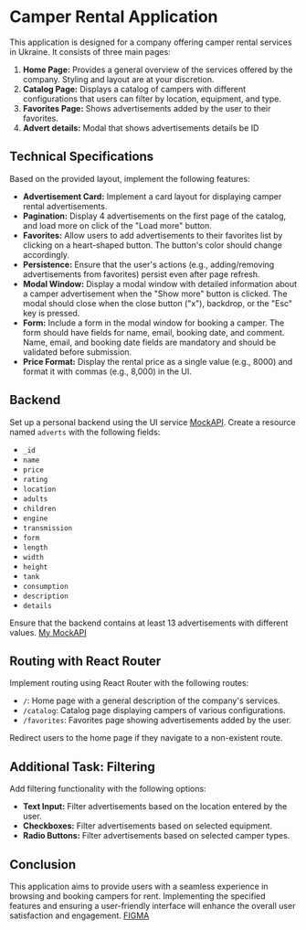# Camper Rental Application

This application is designed for a company offering camper rental services in Ukraine. It consists of three main pages:

1. **Home Page:** Provides a general overview of the services offered by the company. Styling and layout are at your discretion.
2. **Catalog Page:** Displays a catalog of campers with different configurations that users can filter by location, equipment, and type.
3. **Favorites Page:** Shows advertisements added by the user to their favorites.
4. **Advert details:** Modal that shows advertisements details be ID

## Technical Specifications

Based on the provided layout, implement the following features:

- **Advertisement Card:** Implement a card layout for displaying camper rental advertisements.
- **Pagination:** Display 4 advertisements on the first page of the catalog, and load more on click of the "Load more" button.
- **Favorites:** Allow users to add advertisements to their favorites list by clicking on a heart-shaped button. The button's color should change accordingly.
- **Persistence:** Ensure that the user's actions (e.g., adding/removing advertisements from favorites) persist even after page refresh.
- **Modal Window:** Display a modal window with detailed information about a camper advertisement when the "Show more" button is clicked. The modal should close when the close button ("x"), backdrop, or the "Esc" key is pressed.
- **Form:** Include a form in the modal window for booking a camper. The form should have fields for name, email, booking date, and comment. Name, email, and booking date fields are mandatory and should be validated before submission.
- **Price Format:** Display the rental price as a single value (e.g., 8000) and format it with commas (e.g., 8,000) in the UI.

## Backend

Set up a personal backend using the UI service [MockAPI](https://mockapi.io/). Create a resource named `adverts` with the following fields:

- `_id`
- `name`
- `price`
- `rating`
- `location`
- `adults`
- `children`
- `engine`
- `transmission`
- `form`
- `length`
- `width`
- `height`
- `tank`
- `consumption`
- `description`
- `details`

Ensure that the backend contains at least 13 advertisements with different values. [My MockAPI](https://65f75aa5b4f842e80885875b.mockapi.io/api/vehicles)

## Routing with React Router

Implement routing using React Router with the following routes:

- `/`: Home page with a general description of the company's services.
- `/catalog`: Catalog page displaying campers of various configurations.
- `/favorites`: Favorites page showing advertisements added by the user.

Redirect users to the home page if they navigate to a non-existent route.

## Additional Task: Filtering

Add filtering functionality with the following options:

- **Text Input:** Filter advertisements based on the location entered by the user.
- **Checkboxes:** Filter advertisements based on selected equipment.
- **Radio Buttons:** Filter advertisements based on selected camper types.

## Conclusion

This application aims to provide users with a seamless experience in browsing and booking campers for rent. Implementing the specified features and ensuring a user-friendly interface will enhance the overall user satisfaction and engagement. [FIGMA](https://www.figma.com/file/fnMWH0eBB7NnoqdAiiKWsQ/Test?type=design&node-id=25-12952&mode=design&t=k6q9YC4Rqs0Ln3aY-0)
